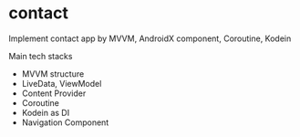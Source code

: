 # contact
Implement contact app by MVVM, AndroidX component, Coroutine, Kodein

Main tech stacks
- MVVM structure
- LiveData, ViewModel
- Content Provider
- Coroutine
- Kodein as DI
- Navigation Component
